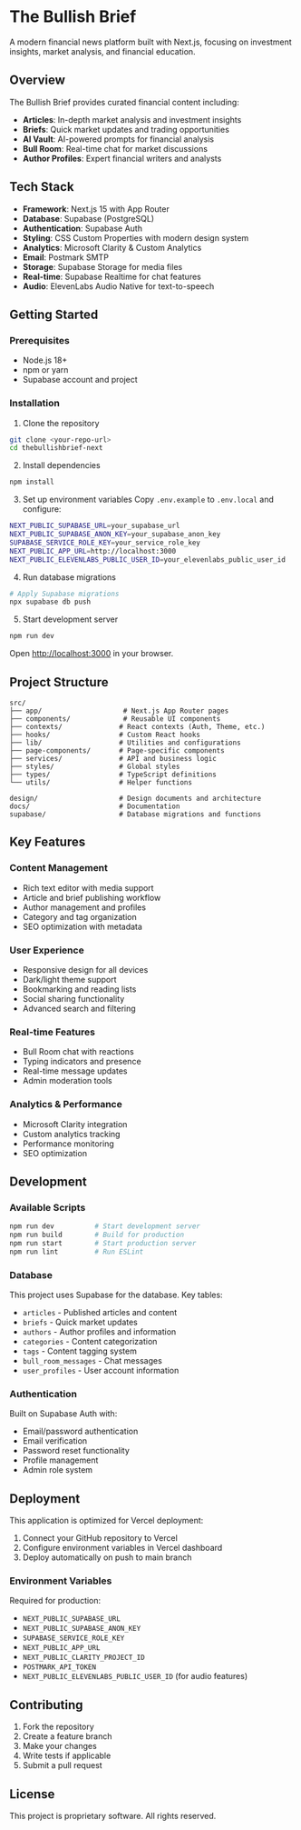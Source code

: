 # The Bullish Brief

A modern financial news platform built with Next.js, focusing on investment insights, market analysis, and financial education.

## Overview

The Bullish Brief provides curated financial content including:
- **Articles**: In-depth market analysis and investment insights
- **Briefs**: Quick market updates and trading opportunities
- **AI Vault**: AI-powered prompts for financial analysis
- **Bull Room**: Real-time chat for market discussions
- **Author Profiles**: Expert financial writers and analysts

## Tech Stack

- **Framework**: Next.js 15 with App Router
- **Database**: Supabase (PostgreSQL)
- **Authentication**: Supabase Auth
- **Styling**: CSS Custom Properties with modern design system
- **Analytics**: Microsoft Clarity & Custom Analytics
- **Email**: Postmark SMTP
- **Storage**: Supabase Storage for media files
- **Real-time**: Supabase Realtime for chat features
- **Audio**: ElevenLabs Audio Native for text-to-speech

## Getting Started

### Prerequisites

- Node.js 18+
- npm or yarn
- Supabase account and project

### Installation

1. Clone the repository
```bash
git clone <your-repo-url>
cd thebullishbrief-next
```

2. Install dependencies
```bash
npm install
```

3. Set up environment variables
Copy `.env.example` to `.env.local` and configure:
```bash
NEXT_PUBLIC_SUPABASE_URL=your_supabase_url
NEXT_PUBLIC_SUPABASE_ANON_KEY=your_supabase_anon_key
SUPABASE_SERVICE_ROLE_KEY=your_service_role_key
NEXT_PUBLIC_APP_URL=http://localhost:3000
NEXT_PUBLIC_ELEVENLABS_PUBLIC_USER_ID=your_elevenlabs_public_user_id
```

4. Run database migrations
```bash
# Apply Supabase migrations
npx supabase db push
```

5. Start development server
```bash
npm run dev
```

Open [http://localhost:3000](http://localhost:3000) in your browser.

## Project Structure

```
src/
├── app/                    # Next.js App Router pages
├── components/             # Reusable UI components
├── contexts/              # React contexts (Auth, Theme, etc.)
├── hooks/                 # Custom React hooks
├── lib/                   # Utilities and configurations
├── page-components/       # Page-specific components
├── services/              # API and business logic
├── styles/                # Global styles
├── types/                 # TypeScript definitions
└── utils/                 # Helper functions

design/                    # Design documents and architecture
docs/                      # Documentation
supabase/                  # Database migrations and functions
```

## Key Features

### Content Management
- Rich text editor with media support
- Article and brief publishing workflow
- Author management and profiles
- Category and tag organization
- SEO optimization with metadata

### User Experience
- Responsive design for all devices
- Dark/light theme support
- Bookmarking and reading lists
- Social sharing functionality
- Advanced search and filtering

### Real-time Features
- Bull Room chat with reactions
- Typing indicators and presence
- Real-time message updates
- Admin moderation tools

### Analytics & Performance
- Microsoft Clarity integration
- Custom analytics tracking
- Performance monitoring
- SEO optimization

## Development

### Available Scripts

```bash
npm run dev          # Start development server
npm run build        # Build for production
npm run start        # Start production server
npm run lint         # Run ESLint
```

### Database

This project uses Supabase for the database. Key tables:
- `articles` - Published articles and content
- `briefs` - Quick market updates
- `authors` - Author profiles and information
- `categories` - Content categorization
- `tags` - Content tagging system
- `bull_room_messages` - Chat messages
- `user_profiles` - User account information

### Authentication

Built on Supabase Auth with:
- Email/password authentication
- Email verification
- Password reset functionality
- Profile management
- Admin role system

## Deployment

This application is optimized for Vercel deployment:

1. Connect your GitHub repository to Vercel
2. Configure environment variables in Vercel dashboard
3. Deploy automatically on push to main branch

### Environment Variables

Required for production:
- `NEXT_PUBLIC_SUPABASE_URL`
- `NEXT_PUBLIC_SUPABASE_ANON_KEY`
- `SUPABASE_SERVICE_ROLE_KEY`
- `NEXT_PUBLIC_APP_URL`
- `NEXT_PUBLIC_CLARITY_PROJECT_ID`
- `POSTMARK_API_TOKEN`
- `NEXT_PUBLIC_ELEVENLABS_PUBLIC_USER_ID` (for audio features)

## Contributing

1. Fork the repository
2. Create a feature branch
3. Make your changes
4. Write tests if applicable
5. Submit a pull request

## License

This project is proprietary software. All rights reserved.